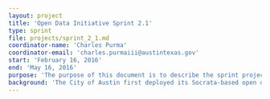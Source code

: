 ```yaml
---
layout: project
title: 'Open Data Initiative Sprint 2.1'
type: sprint
file: projects/sprint_2_1.md
coordinator-name: 'Charles Purma'
coordinator-email: 'charles.purmaiii@austintexas.gov'
start: 'February 16, 2016'
end: 'May 16, 2016'
purpose: 'The purpose of this document is to describe the sprint project that focuses on data quality, collaboration, and updating Austin’s open data portal. It identifies key stakeholders, goals, and documents to be delivered.'
background: 'The City of Austin first deployed its Socrata-based open data portal website in November 2011 as part of the City’s open government strategy outlined by Resolution 20111208-74. Since then, the Communication and Technology Management Department has led initiatives and projects to increase support for and usage of open data practices, including most recently Sprint 2.0 in 2015. Sprint 2.1 seeks to continue the momentum sparked last year by reiterating the City’s commitment to “Open by Default”, using data more purposefully, and demonstrating positive impact on the community we serve. '
---
```


<!-- Please refer to `layouts/project.html` for template and table content -->

<!--### Key stakeholders-->
<!--to be completed-->

<!--### Scope exclusions-->
<!--to be completed-->

<!--### Change management-->
<!--to be completed-->


